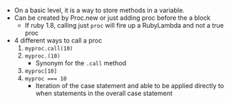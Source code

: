 * On a basic level, it is a way to store methods in a variable.
* Can be created by Proc.new or just adding proc before the a block
  * If ruby 1.8, calling just `proc` will fire up a RubyLambda and not a true proc
* 4 different ways to call a proc
  1. `myproc.call(10)`
  2. `myproc.(10)`
     * Synonym for the `.call` method
  3. `myproc[10]`
  4. `myproc === 10`
     * Iteration of the case statement and able to be applied directly to when statements in the overall case statement